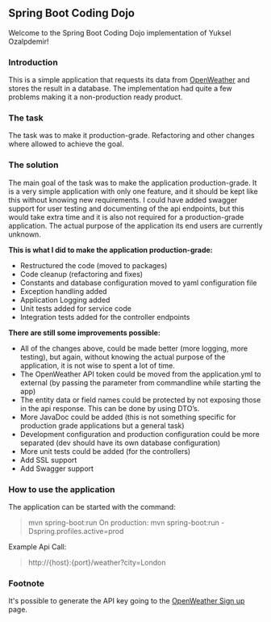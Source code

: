 ## Spring Boot Coding Dojo

Welcome to the Spring Boot Coding Dojo implementation of Yuksel Ozalpdemir!

### Introduction

This is a simple application that requests its data from [OpenWeather](https://openweathermap.org/) and stores the result in a database. The implementation had quite a few problems making it a non-production ready product.

### The task

The task was to make it production-grade. Refactoring and other changes where allowed to achieve the goal.

### The solution

The main goal of the task was to make the application production-grade. It is a very simple application with only one feature, and it should be kept like this without knowing new requirements.
I could have added swagger support for user testing and documenting of the api endpoints, but this would take extra time and it is also not required for a production-grade application. The actual purpose of the application its end users are currently unknown.

**This is what I did to make the application production-grade:**

- Restructured the code (moved to packages)
- Code cleanup (refactoring and fixes)
- Constants and database configuration moved to yaml configuration file
- Exception handling added
- Application Logging added
- Unit tests added for service code
- Integration tests added for the controller endpoints

**There are still some improvements possible:**

- All of the changes above, could be made better (more logging, more testing), but again, without knowing the actual purpose of the application, it is not wise to spent a lot of time.
- The OpenWeather API token could be moved from the application.yml to external (by passing the parameter from commandline while starting the app)
- The entity data or field names could be protected by not exposing those in the api response. This can be done by using DTO’s.
- More JavaDoc could be added (this is not something specific for production grade applications but a general task)
- Development configuration and production configuration could be more separated (dev should have its own database configuration)
- More unit tests could be added (for the controllers)
- Add SSL support
- Add Swagger support

### How to use the application

The application can be started with the command:

> mvn spring-boot:run
> On production:
> mvn spring-boot:run -Dspring.profiles.active=prod

Example Api Call:

> http://{host}:{port}/weather?city=London

### Footnote

It's possible to generate the API key going to the [OpenWeather Sign up](https://openweathermap.org/appid) page.
